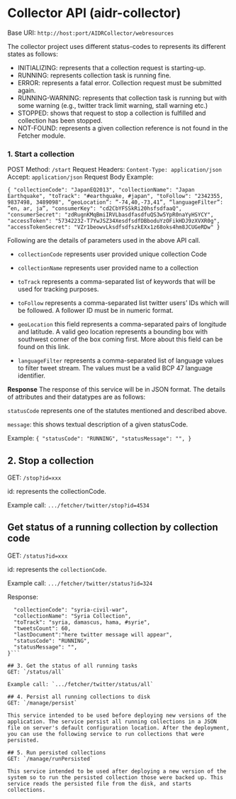 # Collector API (aidr-collector)

Base URI: `http://host:port/AIDRCollector/webresources`

The collector project uses different status-codes to represents its different states as follows:

* INITIALIZING: represents that a collection request is starting-up. 
* RUNNING: represents collection task is running fine.
* ERROR: represents a fatal error. Collection request must be submitted again.
* RUNNING-WARNING: represents that collection task is running but with some warning (e.g., twitter track limit warning, stall warning etc.)
* STOPPED: shows that request to stop a collection is fulfilled and collection has been stopped.
* NOT-FOUND: represents a given collection reference is not found in the Fetcher module.

### 1. Start a collection
POST Method: `/start`
	Request Headers: `Content-Type: application/json`
	Accept:  `application/json` 
	Request Body Example: 

`{
  "collectionCode": "JapanEQ2013",
  "collectionName": "Japan Earthquake",
  "toTrack": "#earthquake, #japan",
  "toFollow": "2342355, 9837498, 3489098",
  “geoLocation”: ”-74,40,-73,41”,
  “languageFilter”: ”en, ar, ja”,
  "consumerKey": "cd2CbYFSSkRi20hsfsdfaaQ",
  "consumerSecret": "zdRugnKMqBmiIRVLbasdfasdfuQS3w5YpR0naYyHSYCY",
  "accessToken": "57342232-T7YwJSZ34XesdfsdfDBboduYzOFikHDJ9zXVXR0g",
  "accessTokenSecret": "VZr1beowvLksdfsdfszkEXx1z68oks4hm8JCUGeRDw"
}`

Following are the details of parameters used in the above API call.

* `collectionCode` represents user provided unique collection Code
* `collectionName` represents user provided name to a collection 
* `toTrack` represents a comma-separated list of keywords that will be used for tracking purposes.
* `toFollow` represents a comma-separated list twitter users’ IDs which will be followed. A follower ID must be in numeric format.
* `geoLocation` this field represents a comma-separated pairs of longitude and latitude. A valid geo location represents a bounding box with southwest corner of the box coming first. More about this field can be found on this link.

* `languageFilter` represents a comma-separated list of language values to filter tweet stream. The values must be a valid BCP 47 language identifier. 

**Response**
The response of this service will be in JSON format. The details of attributes and their datatypes are as follows:

`statusCode` represents one of the statutes mentioned and described above.

`message`: this shows textual description of a given statusCode. 

Example:
`{
  "statusCode": "RUNNING",
  "statusMessage": "",
}`

## 2. Stop a collection
GET: `/stop?id=xxx`

id: represents the collectionCode.

Example call: `.../fetcher/twitter/stop?id=4534`

## Get status of a running collection by collection code 
GET: `/status?id=xxx`

id: represents the `collectionCode`.

Example call: `.../fetcher/twitter/status?id=324`

Response:
```{
  "collectionCode": "syria-civil-war",
  "collectionName": "Syria Collection",
  "toTrack": "syria, damascus, hama, #syrie",
  "tweetsCount": 60,
  "lastDocument":"here twitter message will appear",
  "statusCode": "RUNNING",
  "statusMessage": "",
}```
			
## 3. Get the status of all running tasks 
GET: `/status/all`

Example call: `.../fetcher/twitter/status/all`

## 4. Persist all running collections to disk 
GET: `/manage/persist`

This service intended to be used before deploying new versions of the application. The service persist all running collections in a JSON file on server's default configuration location. After the deployment, you can use the following service to run collections that were persisted.

## 5. Run persisted collections
GET: `/manage/runPersisted`

This service intended to be used after deploying a new version of the system so to run the persisted collection those were backed up. This service reads the persisted file from the disk, and starts collections.
